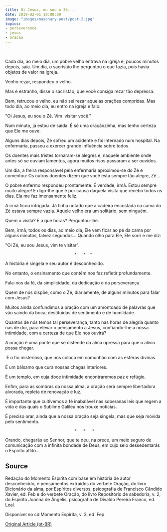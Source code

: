 ```yaml
---
title: Oi Jesus, eu sou o Zé...
date: 2019-02-01 19:00:00
image: "images/masonary-post/post-2.jpg"
topics: 
- perseveranca
- jesus
- oracao
---
```

 

Cada dia, ao meio dia, um pobre velho entrava na igreja e, poucos minutos
depois, saía. Um dia, o sacristão lhe perguntou o que fazia, pois havia objetos
de valor na igreja.

Venho rezar, respondeu o velho.

Mas é estranho, disse o sacristão, que você consiga rezar tão depressa.

Bem, retrucou o velho, eu não sei rezar aquelas orações compridas. Mas todo
dia, ao meio dia, eu entro na igreja e falo:

"Oi Jesus, eu sou o Zé. Vim  visitar você."

Num minuto, já estou de saída. É só uma oraçãozinha, mas tenho certeza que Ele
me ouve.

Alguns dias depois, Zé sofreu um acidente e foi internado num hospital. Na
enfermaria, passou a exercer grande influência sobre todos.

Os doentes mais tristes tornaram-se alegres e, naquele ambiente onde antes só
se ouviam lamentos, agora muitos risos passaram a ser ouvidos.

Um dia, a freira responsável pela enfermaria aproximou-se do Zé e comentou: Os
outros doentes dizem que você está sempre tão alegre, Zé...

O pobre enfermo respondeu prontamente: É verdade, irmã. Estou sempre muito
alegre! E digo-lhe que é por causa daquela visita que recebo todos os dias. Ela
me faz imensamente feliz.

A irmã ficou intrigada. Já tinha notado que a cadeira encostada na cama do Zé
estava sempre vazia. Aquele velho era um solitário, sem ninguém.

Quem o visita? E a que horas? Perguntou-lhe.

Bem, irmã, todos os dias, ao meio dia, Ele vem ficar ao pé da cama por alguns
minutos, talvez segundos... Quando olho para Ele, Ele sorri e me diz:

"Oi Zé, eu sou Jesus, vim te visitar".

                                   *   *  *

A história é singela e seu autor é desconhecido.

No entanto, o ensinamento que contém nos faz refletir profundamente.

Fala-nos da fé, da simplicidade, da dedicação e da perseverança.

Quem de nós dispõe, como o Zé, diariamente, de alguns minutos para falar com
Jesus?

Muitos ainda confundimos a oração com um amontoado de palavras que vão saindo
da boca, destituídas de sentimento e de humildade.

Quantos de nós temos tal perseverança, tanto nas horas de alegria quanto nas de
dor, para elevar o pensamento a Jesus, confiando-lhe a nossa intimidade, com a
certeza de que Ele nos ouvirá?

A oração é uma ponte que se distende da alma opressa para que o alívio possa
chegar.

 É o fio misterioso, que nos coloca em comunhão com as esferas divinas.

É um bálsamo que cura nossas chagas interiores.

É um templo, em cuja doce intimidade encontraremos paz e refúgio.

Enfim, para as sombras da nossa alma, a oração será sempre libertadora
alvorada, repleta de renovação e luz.

É importante que cultivemos a fé inabalável nas soberanas leis que regem a vida
e das quais o Sublime Galileu nos trouxe notícias.

É preciso orar, ainda que a nossa oração seja singela, mas que seja movida pelo
sentimento.

                                   *   *   *

Orando, chegarás ao Senhor, que te deu, na prece, um meio seguro de comunicação
com a infinita bondade de Deus, em cujo seio dessedentarás o Espírito aflito...
 

## Source
Redação do Momento Espírita com base em história de autor desconhecido, e
pensamentos extraídos do verbete Oração, do livro Dicionário da alma, por
Espíritos diversos, psicografia de Francisco Cândido Xavier, ed. Feb e do
verbete Oração, do livro Repositório de sabedoria, v. 2, do Espírito Joanna de
Ângelis, psicografia de Divaldo Pereira Franco, ed. Leal.

Disponível no cd Momento Espírita, v. 3, ed. Fep.


[Original Article (pt-BR)](http://momento.com.br/pt/ler_texto.php?id=3177)
